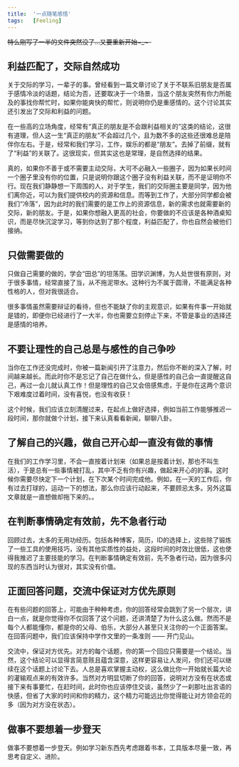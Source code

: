 ```yaml
---
title:  '一点随笔感悟'
tags:   [Feeling]
---
```


~~特么刚写了一半的文件突然没了...又要重新开始~_~-~~

## 利益匹配了，交际自然成功

关于交际的学习，一辈子的事。曾经看到一篇文章讨论了关于不联系旧朋友是否属于感情冷淡的话题，结论为否，还要取决于一个场景，当这个朋友突然有你力所能及的事找你帮忙时，如果你能爽快的帮忙，则说明你仍是重感情的。这个讨论其实还引发出了交际和利益的问题。

在一些高的立场角度，经常有“真正的朋友是不会跟利益相关的”这类的结论，这很有道理，但人这一生“真正的朋友”不会超过几个，且为数不多的这些还很难总是陪伴你左右。于是，经常和我们学习，工作，娱乐的都是“朋友”。去掉了前缀，就有了“利益”的关联了。这很现实，但其实这也是常理，是自然选择的结果。

真的，如果你不善于或不需要主动交际，大可不必融入一些圈子，因为如果长时间一个圈子里没有你的位置，只是说明你跟这个圈子没有利益关联，而不是证明你不行。现在我们静静想一下周围的人，对于学生，我们的交际圈主要是同学，因为他们离你近，可以为我们提供校内的资源和信息。而等到工作了，大部分同学都会被我们“冷落”，因为此时的我们需要的是工作上的资源信息，新的需求也就需要新的交际，新的朋友。于是，如果你想融入更高的社会，你要做的不应该是各种酒桌知识，而是尽快沉淀学习，等到你达到了那个程度，利益匹配了，你也自然会被他们接纳。

## 只做需要做的

只做自己需要的做的，学会“田总”的坦荡荡。田学识渊博，为人处世很有原则，对于很多事情，经常直接了当，从不拖泥带水。这种行为不属于圆滑，不能满足各种性格的人，但对我很适合。

很多事情虽然需要辩证的看待，但也不能缺了你的主观意识，如果有件事一开始就是错的，即便你已经进行了一大半，你也需要立刻停止下来，不管是事业的选择还是感情的培养。

## 不要让理性的自己总是与感性的自己争吵

当你在工作还没完成时，你被一篇新闻引开了注意力，然后你不断的深入了解，时间越来越长。而此时你不是忘记了自己在做什么，但是感性的自己会一直提醒这自己，再过一会儿就认真工作！但是理性的自己又会倍感焦虑，于是你在这两个意识下艰难度过着时间，没有喜悦，也没有收获！

这个时候，我们应该立刻清醒过来，在起点上做好选择，例如当前工作能够推迟一段时间，那你就做个计划，接下来认真看看新闻，聊聊八卦。

## 了解自己的兴趣，做自己开心却一直没有做的事情

在我们的工作学习里，不会一直按着计划来（如果总是按着计划，那也不叫生活），于是总有一些事情被打乱，其中不乏有你有兴趣，做起来开心的的事。这时候你需要尽快定下一个计划，在下次某个时间完成他。例如，在一天的工作后，你有过去打球的，运动一下的想法，那么你应该行动起来，不要顾忌太多。另外这篇文章就是一直想做却拖下来的。。

## 在判断事情确定有效前，先不急者行动

回顾过去，太多的无用功经历。包括各种博客，简历，ID的选择上，这些除了锻炼了一些工具的使用技巧，没有其他实质性的益处，这段时间的时效比很低，这也使得我推迟了主要技能的学习。在判断事情确定有效前，先不急者行动，因为很多闪现的东西当时认为很对，其实没有价值。

## 正面回答问题，交流中保证对方优先原则

在有些问题的回答上，可能由于种种考虑，你的回答经常会跳到了另一个层次，讲白一点，就是你觉得你不仅回答了这个问题，还讲清楚了为什么这么做。然而不是每个人都能懂你，都是你的父母、伯乐，大部分人甚至只关注你的一个正面答案。在回答问题中，我们应该保持中学作文里的一条准则 —— 开门见山。

交流中，保证对方优先。对方的每个话题，你的第一个回应只需要是一个结论。当然，这个结论可以显得言简意赅且蕴含深意，这样更容易让人发问，你们还可以继续在这个话题上讨论下去。人总是喜欢掌握主动权，这么做比你一开始就长篇大论的灌输观点来的有效许多。当然对方明显切断了你的回答，说明对方没有在状态或接下来有事要忙，在赶时间，此时你也应该停住交谈，虽然少了一刹那吐出言语的快感，但省了大家的时间和你的精力，这个精力可能远比你觉得能让对方领会花的多（因为对方没在状态）。

## 做事不要想着一步登天

做事不要想着一步登天。例如学习新东西先考虑跟着书本，工具版本尽量一致，再思考自定义、进阶。

